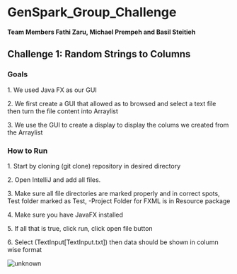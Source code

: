 # GenSpark_Group_Challenge

**Team Members Fathi Zaru, Michael Prempeh and Basil Steitieh**

<h2>Challenge 1: Random Strings to Columns</h2>
<h3> Goals</h3>
<p>1.  We used Java FX as our GUI</p>
<p>2.  We first create a GUI that allowed as to browsed and select a text file then turn the file content into Arraylist</p>
<p>3.  We use the GUI to create a display to display the colums we created from the Arraylist</p>

<h3>How to Run</h3>
<p>1. Start by cloning (git clone) repository in desired directory</p>
<p>2. Open IntelliJ and add all files.</p>
<p>3. Make sure all file directories are marked properly and in correct spots, Test folder marked as Test, -Project Folder for FXML is in Resource package</p>
<p>4. Make sure you have JavaFX installed</p>
<p>5. If all that is true, click run, click open file button</p>
<p>6. Select (TextInput[TextInput.txt]) then data should be shown in column wise format</p>

![unknown](https://user-images.githubusercontent.com/64383152/181592401-b487afc1-edb7-4846-b3a9-8216746d80c6.png)
